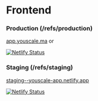 # Frontend
 
### Production (/refs/production)
[app.youscale.ma](https://app.youscale.ma) or 

[![Netlify Status](https://api.netlify.com/api/v1/badges/153561e2-cb44-420d-a915-b82dddedd8e3/deploy-status)](https://app.netlify.com/sites/youscale-app/deploys)



### Staging (/refs/staging)
[staging--youscale-app.netlify.app](https://staging--youscale-app.netlify.app)

[![Netlify Status](https://api.netlify.com/api/v1/badges/153561e2-cb44-420d-a915-b82dddedd8e3/deploy-status?branch=staging)](https://app.netlify.com/sites/youscale-app/deploys)
